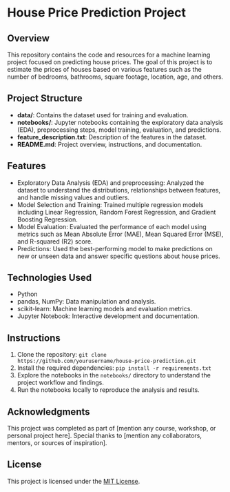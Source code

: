 # House Price Prediction Project

## Overview
This repository contains the code and resources for a machine learning project focused on predicting house prices. The goal of this project is to estimate the prices of houses based on various features such as the number of bedrooms, bathrooms, square footage, location, age, and others.

## Project Structure
- **data/**: Contains the dataset used for training and evaluation.
- **notebooks/**: Jupyter notebooks containing the exploratory data analysis (EDA), preprocessing steps, model training, evaluation, and predictions.
- **feature_description.txt**: Description of the features in the dataset.
- **README.md**: Project overview, instructions, and documentation.

## Features
- Exploratory Data Analysis (EDA) and preprocessing: Analyzed the dataset to understand the distributions, relationships between features, and handle missing values and outliers.
- Model Selection and Training: Trained multiple regression models including Linear Regression, Random Forest Regression, and Gradient Boosting Regression.
- Model Evaluation: Evaluated the performance of each model using metrics such as Mean Absolute Error (MAE), Mean Squared Error (MSE), and R-squared (R2) score.
- Predictions: Used the best-performing model to make predictions on new or unseen data and answer specific questions about house prices.

## Technologies Used
- Python
- pandas, NumPy: Data manipulation and analysis.
- scikit-learn: Machine learning models and evaluation metrics.
- Jupyter Notebook: Interactive development and documentation.

## Instructions
1. Clone the repository: `git clone https://github.com/yourusername/house-price-prediction.git`
2. Install the required dependencies: `pip install -r requirements.txt`
3. Explore the notebooks in the `notebooks/` directory to understand the project workflow and findings.
4. Run the notebooks locally to reproduce the analysis and results.

## Acknowledgments
This project was completed as part of [mention any course, workshop, or personal project here]. Special thanks to [mention any collaborators, mentors, or sources of inspiration].

## License
This project is licensed under the [MIT License](LICENSE).
